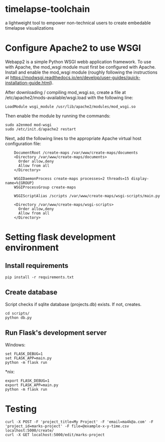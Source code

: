 # timelapse-toolchain

a lightweight tool to empower non-technical users to create embedable timelapse visualizations

# Configure Apache2 to use WSGI
Webapp2 is a simple Python WSGI webb application framework. To use with Apache, the mod_wsgi module must first be configured with Apache. Install and enable the mod_wsgi module (roughly following the instructions at https://modwsgi.readthedocs.io/en/develop/user-guides/quick-installation-guide.html).

After downloading / compiling mod_wsgi.so, create a file at /etc/apache2/mods-available/wsgi.load with the following line:
```
LoadModule wsgi_module /usr/lib/apache2/modules/mod_wsgi.so
```
Then enable the module by running the commands:
```
sudo a2enmod mod-wsgi
sudo /etc/init.d/apache2 restart
```

Next, add the following lines to the appropriate Apache virtual host configuration file:
```
    DocumentRoot /create-maps /var/www/create-maps/documents
    <Directory /var/www/create-maps/documents>
      Order allow,deny
      Allow from all
    </Directory>

    WSGIDaemonProcess create-maps processes=2 threads=15 display-name=%{GROUP}
    WSGIProcessGroup create-maps

    WSGIScriptAlias /scripts /var/www/create-maps/wsgi-scripts/main.py

    <Directory /var/www/create-maps/wsgi-scripts>
      Order allow,deny
      Allow from all
    </Directory>
```

# Setting flask development environment

## Install requirements

```
pip install -r requirements.txt
```

## Create database

Script checks if sqlite database (projects.db) exists. If not, creates.
```
cd scripts/
python db.py
```

## Run Flask's development server
Windows:
```
set FLASK_DEBUG=1
set FLASK_APP=main.py
python -m flask run
```
*nix:
```
export FLASK_DEBUG=1
export FLASK_APP=main.py
python -m flask run
```

# Testing
```
curl -X POST -F 'project_title=My Project' -F 'email=ma4k@a.com' -F 'project_id=marks-project' -F file=@example-x-y-time.csv localhost:5000/create/
curl -X GET localhost:5000/edit/marks-project
```